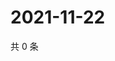 # 2021-11-22

共 0 条

<!-- BEGIN WEIBO -->
<!-- 最后更新时间 Mon Nov 22 2021 05:12:21 GMT+0800 (China Standard Time) -->

<!-- END WEIBO -->
